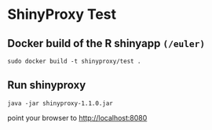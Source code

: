 
# ShinyProxy Test


## Docker build of the R shinyapp ```(/euler)```

```
sudo docker build -t shinyproxy/test .
```

## Run shinyproxy
```
java -jar shinyproxy-1.1.0.jar
```

point your browser to [http://localhost:8080](http://localhost:8080)

